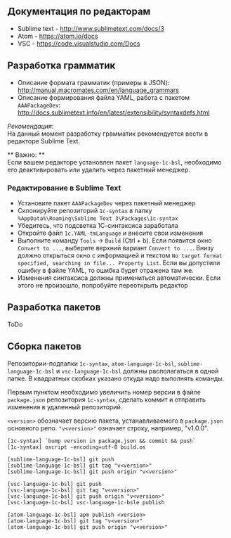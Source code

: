 ## Документация по редакторам

* Sublime text - http://www.sublimetext.com/docs/3
* Atom - https://atom.io/docs
* VSC - https://code.visualstudio.com/Docs

## Разработка грамматик

* Описание формата грамматик (примеры в JSON): http://manual.macromates.com/en/language_grammars
* Описание формирования файла YAML, работа с пакетом `AAAPackageDev`: http://docs.sublimetext.info/en/latest/extensibility/syntaxdefs.html

*Рекомендация*:  
На данный момент разработку грамматик рекомендуется вести в редакторе Sublime Text.

** Важно: **  
Если вашем редакторе установлен пакет `language-1c-bsl`, необходимо его деактивировать или удалить через пакетный менеджер.  

### Редактирование в Sublime Text
* Установите пакет `AAAPackageDev` через пакетный менеджер
* Склонируйте репозиторий `1c-syntax` в папку `%AppData%\Roaming\Sublime Text 3\Packages\1c-syntax`
* Убедитесь, что подсветка 1С-синтаксиса заработала
* Откройте файл `1c.YAML-tmLanguage` и внесите свои изменения
* Выполните команду `Tools` -> `Build` (Ctrl + b). Если появится окно `Convert to ...`, выберите верхний вариант `Convert to ...`. Внизу должно открыться окно с информацией и текстом `No target format specified, searching in file... Property List`. Если вы допустили ошибку в файле YAML, то ошибка будет отражена там же.
* Изменения синтаксиса должны примениться автоматически. Если этого не произошло, попробуйте переоткрыть редактор

## Разработка пакетов

ToDo

## Сборка пакетов

Репозитории-подпапки `1с-syntax`, `atom-language-1c-bsl`, `sublime-language-1c-bsl` и `vsc-language-1c-bsl` должны располагаться в одной папке.
В квадратных скобках указано откуда надо выполнять команды.

Первым пунктом необходимо увеличить номер версии в файле `package.json` репозитория `1с-syntax`, сделать коммит и отправить изменения в удаленный репозиторий.

`<version>` обозначает версию пакета, устанавливаемого в `package.json` основного репо. `"v<version>"` означает строку, например, "v1.0.0".

```
[1с-syntax] `bump version in package.json && commit && push`
[1с-syntax] oscript -encoding=utf-8 build.os

[sublime-language-1c-bsl] git push
[sublime-language-1c-bsl] git tag "v<version>"
[sublime-language-1c-bsl] git push origin "v<version>"

[vsc-language-1c-bsl] git push
[vsc-language-1c-bsl] git tag "v<version>"
[vsc-language-1c-bsl] git push origin "v<version>"
[vsc-language-1c-bsl] vsc-language-1c-bsle publish

[atom-language-1c-bsl] apm publish <version>
[atom-language-1c-bsl] git tag "v<version>"
[atom-language-1c-bsl] git push origin "v<version>"
```
